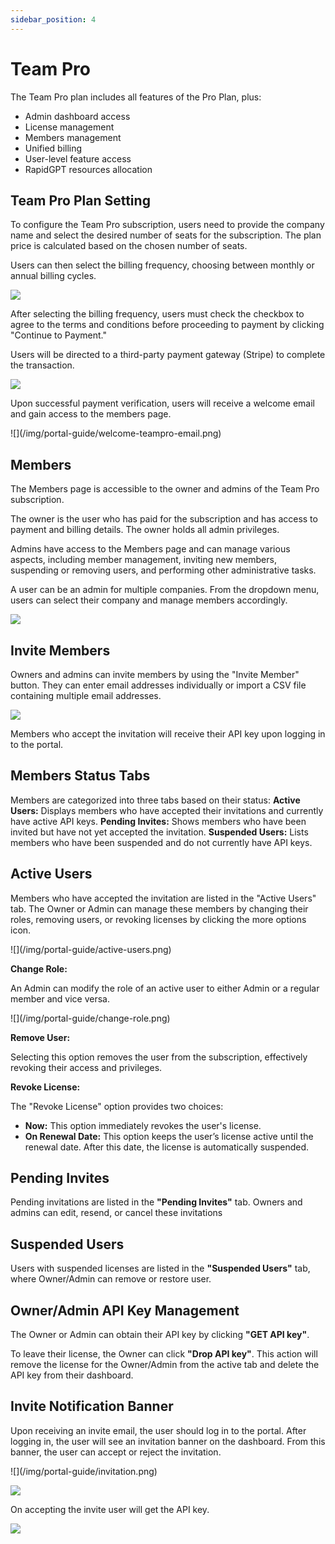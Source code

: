 ```yaml
---
sidebar_position: 4
---
```


# Team Pro

The Team Pro plan includes all features of the Pro Plan, plus:

- Admin dashboard access
- License management
- Members management
- Unified billing
- User-level feature access
- RapidGPT resources allocation

## Team Pro Plan Setting

To configure the Team Pro subscription, users need to provide the company name and select the desired number of seats for the subscription. The plan price is calculated based on the chosen number of seats.

Users can then select the billing frequency, choosing between monthly or annual billing cycles.

![](/img/portal-guide/team-pro-plan-setting.png)

After selecting the billing frequency, users must check the checkbox to agree to the terms and conditions before proceeding to payment by clicking "Continue to Payment."

Users will be directed to a third-party payment gateway (Stripe) to complete the transaction.

![](/img/portal-guide/payment-team-plan.png)

Upon successful payment verification, users will receive a welcome email and gain access to the members page.

<div className="t-center">
![](/img/portal-guide/welcome-teampro-email.png)
</div>

## Members

The Members page is accessible to the owner and admins of the Team Pro subscription.

The owner is the user who has paid for the subscription and has access to payment and billing details. The owner holds all admin privileges.

Admins have access to the Members page and can manage various aspects, including member management, inviting new members, suspending or removing users, and performing other administrative tasks.

A user can be an admin for multiple companies. From the dropdown menu, users can select their company and manage members accordingly.

![](/img/portal-guide/members.png)

## Invite Members

Owners and admins can invite members by using the "Invite Member" button. They can enter email addresses individually or import a CSV file containing multiple email addresses.

![](/img/portal-guide/invite-members.png)

Members who accept the invitation will receive their API key upon logging in to the portal.

## Members Status Tabs

Members are categorized into three tabs based on their status:
**Active Users:** Displays members who have accepted their invitations and currently have active API keys. 
**Pending Invites:** Shows members who have been invited but have not yet accepted the invitation. 
**Suspended Users:** Lists members who have been suspended and do not currently have API keys.

## Active Users

Members who have accepted the invitation are listed in the "Active Users" tab. The Owner or Admin can manage these members by changing their roles, removing users, or revoking licenses by clicking the more options icon.

<div className="t-center">
![](/img/portal-guide/active-users.png)
</div>

**Change Role:**

An Admin can modify the role of an active user to either Admin or a regular member and vice versa.

<div className="t-center">
![](/img/portal-guide/change-role.png)
</div>

**Remove User:**

Selecting this option removes the user from the subscription, effectively revoking their access and privileges.

**Revoke License:**

The "Revoke License" option provides two choices:
-	**Now:** This option immediately revokes the user's license.
-	**On Renewal Date:** This option keeps the user’s license active until the renewal date. After this date, the license is automatically suspended.

## Pending Invites
Pending invitations are listed in the **"Pending Invites"** tab. Owners and admins can edit, resend, or cancel these invitations

## Suspended Users

Users with suspended licenses are listed in the **"Suspended Users"** tab, where Owner/Admin can remove or restore user.

## Owner/Admin API Key Management


The Owner or Admin can obtain their API key by clicking **"GET API key"**.

To leave their license, the Owner can click **"Drop API key"**. This action will remove the license for the Owner/Admin from the active tab and delete the API key from their dashboard.

## Invite Notification Banner

Upon receiving an invite email, the user should log in to the portal. After logging in, the user will see an invitation banner on the dashboard. From this banner, the user can accept or reject the invitation.

<div className="t-center">
![](/img/portal-guide/invitation.png)
</div>

![](/img/portal-guide/join-invitation.png)

On accepting the invite user will get the API key.


![](/img/portal-guide/api-key-copy.png)
